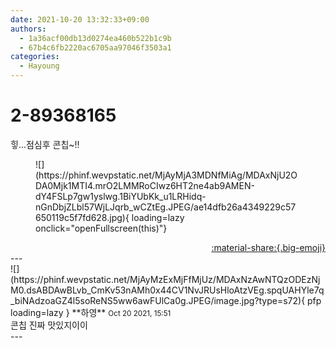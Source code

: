 ```yaml
---
date: 2021-10-20 13:32:33+09:00
authors:
  - 1a36acf00db13d0274ea460b522b1c9b
  - 67b4c6fb2220ac6705aa97046f3503a1
categories:
  - Hayoung
---
```


# 2-89368165

<div class="post-container" markdown="1">
<div class="content-container md-sidebar__scrollwrap" markdown="1">

힣...점심후 콘칩~!!
<figure markdown="1">
![](https://phinf.wevpstatic.net/MjAyMjA3MDNfMiAg/MDAxNjU2ODA0Mjk1MTI4.mrO2LMMRoCIwz6HT2ne4ab9AMEN-dY4FSLp7gw1yslwg.1BiYUbKk_u1LRHidq-nGnDbjZLbl57WjLJqrb_wCZtEg.JPEG/ae14dfb26a4349229c57650119c5f7fd628.jpg){ loading=lazy onclick="openFullscreen(this)"}
</figure>


</div>
</div>

<div style="text-align: right;" markdown="1">
<a href="https://weverse.io/fromis9/fanpost/2-89368165" style="text-align: right;">:material-share:{.big-emoji}</a>
</div>
---

<div class="comments-container md-sidebar__scrollwrap" markdown="1">
<div class="comment" markdown="1">
<div class='id-container' markdown="1">
![](https://phinf.wevpstatic.net/MjAyMzExMjFfMjUz/MDAxNzAwNTQzODEzNjM0.dsABDAwBLvb_CmKv53nAMh0x44CV1NvJRUsHloAtzVEg.spqUAHYle7q_biNAdzoaGZ4l5soReNS5ww6awFUlCa0g.JPEG/image.jpg?type=s72){ pfp loading=lazy }
**<span class="artist">하영</span>** <small>Oct 20 2021, 15:51</small><br>
</div>
<div class='comment-body' markdown="1">
콘칩 진짜 맛있지이이
</div>
</div>
</div>
---
